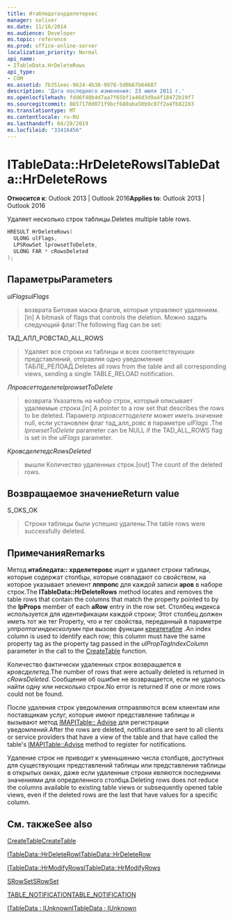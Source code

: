 ```yaml
---
title: Итабледатахрделетеровс
manager: soliver
ms.date: 11/16/2014
ms.audience: Developer
ms.topic: reference
ms.prod: office-online-server
localization_priority: Normal
api_name:
- ITableData.HrDeleteRows
api_type:
- COM
ms.assetid: 7b351eec-9624-4b38-9978-5d0b67b64687
description: 'Дата последнего изменения: 23 июля 2011 г.'
ms.openlocfilehash: fdd6f40b4d7aa7f65bf1a46d3d9a4f18472b19f7
ms.sourcegitcommit: 8657170d071f9bcf680aba50b9c07f2a4fb82283
ms.translationtype: MT
ms.contentlocale: ru-RU
ms.lasthandoff: 04/28/2019
ms.locfileid: "33416456"
---
```

# <a name="itabledatahrdeleterows"></a><span data-ttu-id="0dbcb-103">ITableData::HrDeleteRows</span><span class="sxs-lookup"><span data-stu-id="0dbcb-103">ITableData::HrDeleteRows</span></span>

  
  
<span data-ttu-id="0dbcb-104">**Относится к**: Outlook 2013 | Outlook 2016</span><span class="sxs-lookup"><span data-stu-id="0dbcb-104">**Applies to**: Outlook 2013 | Outlook 2016</span></span> 
  
<span data-ttu-id="0dbcb-105">Удаляет несколько строк таблицы.</span><span class="sxs-lookup"><span data-stu-id="0dbcb-105">Deletes multiple table rows.</span></span>
  
```cpp
HRESULT HrDeleteRows(
  ULONG ulFlags,
  LPSRowSet lprowsetToDelete,
  ULONG FAR * cRowsDeleted
);
```

## <a name="parameters"></a><span data-ttu-id="0dbcb-106">Параметры</span><span class="sxs-lookup"><span data-stu-id="0dbcb-106">Parameters</span></span>

 <span data-ttu-id="0dbcb-107">_ulFlags_</span><span class="sxs-lookup"><span data-stu-id="0dbcb-107">_ulFlags_</span></span>
  
> <span data-ttu-id="0dbcb-108">возврата Битовая маска флагов, которые управляют удалением.</span><span class="sxs-lookup"><span data-stu-id="0dbcb-108">[in] A bitmask of flags that controls the deletion.</span></span> <span data-ttu-id="0dbcb-109">Можно задать следующий флаг:</span><span class="sxs-lookup"><span data-stu-id="0dbcb-109">The following flag can be set:</span></span>
    
<span data-ttu-id="0dbcb-110">ТАД_АЛЛ_РОВС</span><span class="sxs-lookup"><span data-stu-id="0dbcb-110">TAD_ALL_ROWS</span></span> 
  
> <span data-ttu-id="0dbcb-111">Удаляет все строки из таблицы и всех соответствующих представлений, отправляя одно уведомление ТАБЛЕ_РЕЛОАД.</span><span class="sxs-lookup"><span data-stu-id="0dbcb-111">Deletes all rows from the table and all corresponding views, sending a single TABLE_RELOAD notification.</span></span>
    
 <span data-ttu-id="0dbcb-112">_Лпровсеттоделете_</span><span class="sxs-lookup"><span data-stu-id="0dbcb-112">_lprowsetToDelete_</span></span>
  
> <span data-ttu-id="0dbcb-113">возврата Указатель на набор строк, который описывает удаляемые строки.</span><span class="sxs-lookup"><span data-stu-id="0dbcb-113">[in] A pointer to a row set that describes the rows to be deleted.</span></span> <span data-ttu-id="0dbcb-114">Параметр _лпровсеттоделете_ может иметь значение null, если установлен флаг тад_алл_ровс в параметре _ulFlags_ .</span><span class="sxs-lookup"><span data-stu-id="0dbcb-114">The  _lprowsetToDelete_ parameter can be NULL if the TAD_ALL_ROWS flag is set in the  _ulFlags_ parameter.</span></span> 
    
 <span data-ttu-id="0dbcb-115">_Кровсделетед_</span><span class="sxs-lookup"><span data-stu-id="0dbcb-115">_cRowsDeleted_</span></span>
  
> <span data-ttu-id="0dbcb-116">вышли Количество удаленных строк.</span><span class="sxs-lookup"><span data-stu-id="0dbcb-116">[out] The count of the deleted rows.</span></span>
    
## <a name="return-value"></a><span data-ttu-id="0dbcb-117">Возвращаемое значение</span><span class="sxs-lookup"><span data-stu-id="0dbcb-117">Return value</span></span>

<span data-ttu-id="0dbcb-118">S_OK</span><span class="sxs-lookup"><span data-stu-id="0dbcb-118">S_OK</span></span> 
  
> <span data-ttu-id="0dbcb-119">Строки таблицы были успешно удалены.</span><span class="sxs-lookup"><span data-stu-id="0dbcb-119">The table rows were successfully deleted.</span></span>
    
## <a name="remarks"></a><span data-ttu-id="0dbcb-120">Примечания</span><span class="sxs-lookup"><span data-stu-id="0dbcb-120">Remarks</span></span>

<span data-ttu-id="0dbcb-121">Метод **итабледата:: хрделетеровс** ищет и удаляет строки таблицы, которые содержат столбцы, которые совпадают со свойством, на которое указывает элемент **лппропс** для каждой записи **аров** в наборе строк.</span><span class="sxs-lookup"><span data-stu-id="0dbcb-121">The **ITableData::HrDeleteRows** method locates and removes the table rows that contain the columns that match the property pointed to by the **lpProps** member of each **aRow** entry in the row set.</span></span> <span data-ttu-id="0dbcb-122">Столбец индекса используется для идентификации каждой строки; Этот столбец должен иметь тот же тег Property, что и тег свойства, переданный в параметре _улпроптагиндексколумн_ при вызове функции [креатетабле](createtable.md) .</span><span class="sxs-lookup"><span data-stu-id="0dbcb-122">An index column is used to identify each row; this column must have the same property tag as the property tag passed in the  _ulPropTagIndexColumn_ parameter in the call to the [CreateTable](createtable.md) function.</span></span> 
  
<span data-ttu-id="0dbcb-123">Количество фактически удаленных строк возвращается в _кровсделетед_.</span><span class="sxs-lookup"><span data-stu-id="0dbcb-123">The number of rows that were actually deleted is returned in  _cRowsDeleted_.</span></span> <span data-ttu-id="0dbcb-124">Сообщение об ошибке не возвращается, если не удалось найти одну или несколько строк.</span><span class="sxs-lookup"><span data-stu-id="0dbcb-124">No error is returned if one or more rows could not be found.</span></span> 
  
<span data-ttu-id="0dbcb-125">После удаления строк уведомления отправляются всем клиентам или поставщикам услуг, которые имеют представление таблицы и вызывают метод [IMAPITable:: Advise](imapitable-advise.md) для регистрации уведомлений.</span><span class="sxs-lookup"><span data-stu-id="0dbcb-125">After the rows are deleted, notifications are sent to all clients or service providers that have a view of the table and that have called the table's [IMAPITable::Advise](imapitable-advise.md) method to register for notifications.</span></span> 
  
<span data-ttu-id="0dbcb-126">Удаление строк не приводит к уменьшению числа столбцов, доступных для существующих представлений таблицы или представления таблицы в открытых окнах, даже если удаленные строки являются последними значениями для определенного столбца.</span><span class="sxs-lookup"><span data-stu-id="0dbcb-126">Deleting rows does not reduce the columns available to existing table views or subsequently opened table views, even if the deleted rows are the last that have values for a specific column.</span></span>
  
## <a name="see-also"></a><span data-ttu-id="0dbcb-127">См. также</span><span class="sxs-lookup"><span data-stu-id="0dbcb-127">See also</span></span>



[<span data-ttu-id="0dbcb-128">CreateTable</span><span class="sxs-lookup"><span data-stu-id="0dbcb-128">CreateTable</span></span>](createtable.md)
  
[<span data-ttu-id="0dbcb-129">ITableData::HrDeleteRow</span><span class="sxs-lookup"><span data-stu-id="0dbcb-129">ITableData::HrDeleteRow</span></span>](itabledata-hrdeleterow.md)
  
[<span data-ttu-id="0dbcb-130">ITableData::HrModifyRows</span><span class="sxs-lookup"><span data-stu-id="0dbcb-130">ITableData::HrModifyRows</span></span>](itabledata-hrmodifyrows.md)
  
[<span data-ttu-id="0dbcb-131">SRowSet</span><span class="sxs-lookup"><span data-stu-id="0dbcb-131">SRowSet</span></span>](srowset.md)
  
[<span data-ttu-id="0dbcb-132">TABLE_NOTIFICATION</span><span class="sxs-lookup"><span data-stu-id="0dbcb-132">TABLE_NOTIFICATION</span></span>](table_notification.md)
  
[<span data-ttu-id="0dbcb-133">ITableData : IUnknown</span><span class="sxs-lookup"><span data-stu-id="0dbcb-133">ITableData : IUnknown</span></span>](itabledataiunknown.md)

